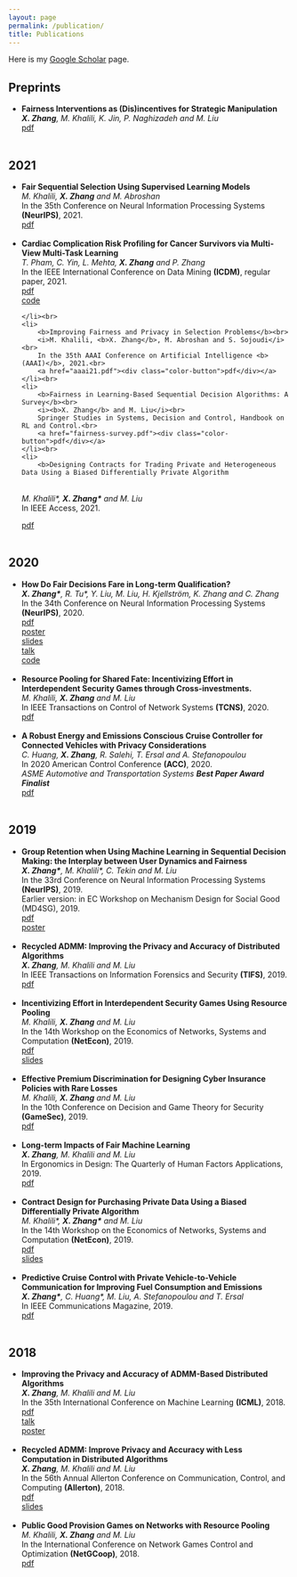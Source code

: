 ```yaml
---
layout: page
permalink: /publication/
title: Publications
---
```


Here is my <a href= "https://scholar.google.com/citations?user=PNBO_a4AAAAJ&hl=en">Google Scholar</a> page.

<h2>Preprints</h2>
<ul>
	<li>
		<b>Fairness Interventions as (Dis)incentives for Strategic Manipulation</b><br>
		<i><b>X. Zhang</b>, M. Khalili, K. Jin, P. Naghizadeh and M. Liu</i><br>
		<a href="manipulation.pdf"><div class="color-button">pdf</div></a>
	</li><br>
</ul>

<h2>2021</h2>
<ul>
	<li>
		<b>Fair Sequential Selection Using Supervised Learning Models</b><br>
		<i>M. Khalili, <b>X. Zhang</b> and M. Abroshan</i><br>
		In the 35th Conference on Neural Information Processing Systems <b>(NeurIPS)</b>, 2021.<br>
		<a href=" "><div class="neurips21.pdf">pdf</div></a>
	</li><br>
	<li>
		<b>Cardiac Complication Risk Profiling for Cancer Survivors via Multi-View Multi-Task Learning</b><br>
		<i>T. Pham, C. Yin, L. Mehta, <b>X. Zhang</b> and P. Zhang</i><br>
		In the IEEE International Conference on Data Mining <b>(ICDM)</b>, regular paper, 2021.<br>
		<a href=" "><div class="icdm21.pdf">pdf</div></a><a href="https://github.com/pth1993/MuViTaNet"><div class="color-button">code</div></a>

	</li><br>
	<li>
		<b>Improving Fairness and Privacy in Selection Problems</b><br>
		<i>M. Khalili, <b>X. Zhang</b>, M. Abroshan and S. Sojoudi</i><br>
		In the 35th AAAI Conference on Artificial Intelligence <b>(AAAI)</b>, 2021.<br>
		<a href="aaai21.pdf"><div class="color-button">pdf</div></a>
	</li><br>
	<li>
		<b>Fairness in Learning-Based Sequential Decision Algorithms: A Survey</b><br>
		<i><b>X. Zhang</b> and M. Liu</i><br>
		Springer Studies in Systems, Decision and Control, Handbook on RL and Control.<br>
		<a href="fairness-survey.pdf"><div class="color-button">pdf</div></a>
	</li><br>
	<li>
		<b>Designing Contracts for Trading Private and Heterogeneous Data Using a Biased Differentially Private Algorithm
</b><br>
		<i>M. Khalili*, <b>X. Zhang*</b> and M. Liu</i><br>
		In IEEE Access, 2021.<br>
		<a href="access.pdf"><div class="color-button">pdf</div></a>
	</li><br>
	
</ul>

<h2>2020</h2>
<ul>
	<li>
		<b>How Do Fair Decisions Fare in Long-term Qualification?</b><br>
		<i><b>X. Zhang*</b>, R. Tu*, Y. Liu, M. Liu, H. Kjellström, K. Zhang and C. Zhang</i><br>
		In the 34th Conference on Neural Information Processing Systems <b>(NeurIPS)</b>, 2020.<br>
		<a href="neurips20.pdf"><div class="color-button">pdf</div></a><a href="poster/neurips20.pdf"><div class="color-button">poster</div></a><a href="slides/neurips20.pdf"><div class="color-button">slides</div></a><a href="talk/neurips20.m4v"><div class="color-button">talk</div></a><a href="https://github.com/TURuibo/long-term-impact-of-fairness-constraints"><div class="color-button">code</div></a>
	</li><br>
	<li>
		<b>Resource Pooling for Shared Fate: Incentivizing Effort in Interdependent Security Games through Cross-investments.</b><br>
		<i>M. Khalili, <b>X. Zhang</b> and M. Liu</i><br>
		In IEEE Transactions on Control of Network Systems <b>(TCNS)</b>, 2020.<br>
		<a href="TCNS.pdf"><div class="color-button">pdf</div></a>
	</li><br>
	<li>
		<b>A Robust Energy and Emissions Conscious Cruise Controller for Connected Vehicles with Privacy Considerations
</b><br>
		<i>C. Huang, <b>X. Zhang</b>, R. Salehi, T. Ersal and A. Stefanopoulou </i><br>
		In 2020 American Control Conference <b>(ACC)</b>, 2020.<br>
		<i>ASME Automotive and Transportation Systems <b>Best Paper Award Finalist</b></i><br>
		<a href="acc.pdf"><div class="color-button">pdf</div></a>
	</li><br>

</ul>

<h2>2019</h2>
<ul><li>
		<b>Group Retention when Using Machine Learning in Sequential Decision Making: the Interplay between User Dynamics and Fairness
</b><br>
		<i><b>X. Zhang*</b>, M. Khalili*, C. Tekin and M. Liu</i><br>
		In the 33rd Conference on Neural Information Processing Systems <b>(NeurIPS)</b>, 2019.<br>
		Earlier version: in EC Workshop on Mechanism Design for Social Good (MD4SG), 2019. <br>
		<a href="neurips19.pdf"><div class="color-button">pdf</div></a><a href="poster/neurips19.pdf"><div class="color-button">poster</div></a>
	</li><br>
	<li>
		<b>Recycled ADMM: Improving the Privacy and Accuracy of Distributed Algorithms
</b><br>
		<i><b>X. Zhang</b>, M. Khalili and M. Liu</i><br>
		In IEEE Transactions on Information Forensics and Security <b>(TIFS)</b>, 2019.<br>
		<a href="tifs.pdf"><div class="color-button">pdf</div></a>
	</li><br>
		<li>
		<b>Incentivizing Effort in Interdependent Security Games Using Resource Pooling</b><br>
		<i>M. Khalili, <b>X. Zhang</b> and M. Liu</i><br>
		In the 14th Workshop on the Economics of Networks, Systems and Computation <b>(NetEcon)</b>, 2019. <br>
		<a href="netecon-resource.pdf"><div class="color-button">pdf</div></a><a href="slides/netecon-resource.pdf"><div class="color-button">slides</div></a>
	</li><br>
	<li>
		<b>Effective Premium Discrimination for Designing Cyber Insurance Policies with Rare Losses</b><br>
		<i>M. Khalili, <b>X. Zhang</b> and M. Liu</i><br>
		In the 10th Conference on Decision and Game Theory for Security <b>(GameSec)</b>, 2019.<br>
		<a href="gamesec.pdf"><div class="color-button">pdf</div></a>
	</li><br>
	<li>
		<b>Long-term Impacts of Fair Machine Learning</b><br>
		<i><b>X. Zhang</b>, M. Khalili and M. Liu</i><br>
		In Ergonomics in Design: The Quarterly of Human Factors Applications, 2019.<br>
		<a href="fairness-article.pdf"><div class="color-button">pdf</div></a>
	</li><br>
	<li>
		<b>Contract Design for Purchasing Private Data Using a Biased Differentially Private Algorithm</b><br>
		<i>M. Khalili*, <b>X. Zhang*</b> and M. Liu</i><br>
		In the 14th Workshop on the Economics of Networks, Systems and Computation <b>(NetEcon)</b>, 2019.<br>
		<a href="netecon-data.pdf"><div class="color-button">pdf</div></a><a href="slides/netecon-data.pdf"><div class="color-button">slides</div></a>
	</li><br>
	<li>
		<b>Predictive Cruise Control with Private Vehicle-to-Vehicle Communication for Improving Fuel Consumption and Emissions
</b><br>
		<i><b>X. Zhang*</b>, C. Huang*, M. Liu, A. Stefanopoulou and T. Ersal </i><br>
		In IEEE Communications Magazine, 2019.<br>
		<a href="ieee-communication.pdf"><div class="color-button">pdf</div></a>
	</li><br>
</ul>

<h2>2018</h2>
<ul>
	<li>
		<b>Improving the Privacy and Accuracy of ADMM-Based Distributed Algorithms</b><br>
		<i><b>X. Zhang</b>, M. Khalili and M. Liu</i><br>
		In the 35th International Conference on Machine Learning <b>(ICML)</b>, 2018.<br>
		<a href="icml18.pdf"><div class="color-button">pdf</div></a><a href="talk/icml18.mp4"><div class="color-button">talk</div></a><a href="poster/icml.pdf"><div class="color-button">poster</div></a>
	</li><br>
	<li>
		<b>Recycled ADMM: Improve Privacy and Accuracy with Less Computation in Distributed Algorithms</b><br>
		<i><b>X. Zhang</b>, M. Khalili and M. Liu</i><br>
		In the 56th Annual Allerton Conference on Communication, Control, and Computing <b>(Allerton)</b>, 2018.<br>
		<a href="allerton.pdf"><div class="color-button">pdf</div></a><a href="slides/allerton.pdf"><div class="color-button">slides</div></a>
	</li><br>
	<li>
		<b>Public Good Provision Games on Networks with Resource Pooling</b><br>
		<i>M. Khalili, <b>X. Zhang</b> and M. Liu</i><br>
		In the International Conference on Network Games Control and Optimization <b>(NetGCoop)</b>, 2018.<br>
		<a href="netgcoop.pdf"><div class="color-button">pdf</div></a>
	</li><br>
</ul>